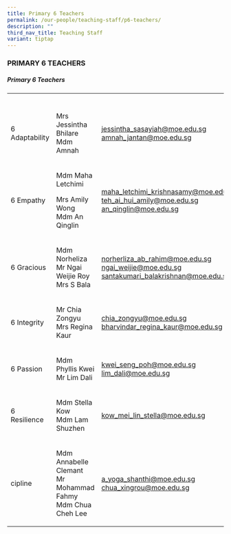 ```yaml
---
title: Primary 6 Teachers
permalink: /our-people/teaching-staff/p6-teachers/
description: ""
third_nav_title: Teaching Staff
variant: tiptap
---
```

<h3>PRIMARY 6 TEACHERS</h3><h5>Primary 6 Teachers</h5><table><tbody><tr><th rowspan="1" colspan="1"><p></p></th><th rowspan="1" colspan="1"><p></p></th><th rowspan="1" colspan="1"><p></p></th></tr><tr><td rowspan="1" colspan="1"><p>6 Adaptability</p></td><td rowspan="1" colspan="1"><p>Mrs Jessintha Bhilare<br>Mdm Amnah</p></td><td rowspan="1" colspan="1"><p><a href="mailto:jessintha_sasayiah@moe.edu.sg" rel="noopener noreferrer nofollow" target="_blank">jessintha_sasayiah@moe.edu.sg</a><br><a href="mailto:amnah_jantan@moe.edu.sg" rel="noopener noreferrer nofollow" target="_blank">amnah_jantan@moe.edu.sg</a></p></td></tr><tr><td rowspan="1" colspan="1"><p>6 Empathy</p></td><td rowspan="1" colspan="1"><p>Mdm Maha Letchimi</p><p>Mrs Amily Wong<br>Mdm An Qinglin</p></td><td rowspan="1" colspan="1"><p><a href="mailto:maha_letchimi_krishnasamy@moe.edu.sg" rel="noopener noreferrer nofollow" target="_blank">maha_letchimi_krishnasamy@moe.edu.sg</a><br><a href="mailto:teh_ai_hui_amily@moe.edu.sg" rel="noopener noreferrer nofollow" target="_blank">teh_ai_hui_amily@moe.edu.sg</a><br><a href="mailto:an_qinglin@moe.edu.sg" rel="noopener noreferrer nofollow" target="_blank">an_qinglin@moe.edu.sg</a><br></p></td></tr><tr><td rowspan="1" colspan="1"><p>6 Gracious</p></td><td rowspan="1" colspan="1"><p>Mdm Norheliza<br>Mr Ngai Weijie Roy<br>Mrs S Bala</p></td><td rowspan="1" colspan="1"><p><a href="mailto:norherliza_ab_rahim@moe.edu.sg" rel="noopener noreferrer nofollow" target="_blank">norherliza_ab_rahim@moe.edu.sg</a><br><a href="mailto:ngai_weijie@moe.edu.sg" rel="noopener noreferrer nofollow" target="_blank">ngai_weijie@moe.edu.sg</a><br><a href="mailto:santakumari_balakrishnan@moe.edu.sg" rel="noopener noreferrer nofollow" target="_blank">santakumari_balakrishnan@moe.edu.sg</a><br></p></td></tr><tr><td rowspan="1" colspan="1"><p>6 Integrity</p></td><td rowspan="1" colspan="1"><p>Mr Chia Zongyu<br>Mrs Regina Kaur<br></p></td><td rowspan="1" colspan="1"><p><a href="mailto:chia_zongyu@moe.edu.sg" rel="noopener noreferrer nofollow" target="_blank">chia_zongyu@moe.edu.sg</a> <br><a href="mailto:bharvindar_regina_kaur@moe.edu.sg" rel="noopener noreferrer nofollow" target="_blank">bharvindar_regina_kaur@moe.edu.sg</a><br></p></td></tr><tr><td rowspan="1" colspan="1"><p>6 Passion</p></td><td rowspan="1" colspan="1"><p>Mdm Phyllis Kwei<br>Mr Lim Dali</p></td><td rowspan="1" colspan="1"><p><a href="mailto:kwei_seng_poh@moe.edu.sg" rel="noopener noreferrer nofollow" target="_blank">kwei_seng_poh@moe.edu.sg</a><br><a href="mailto:lim_dali@moe.edu.sg" rel="noopener noreferrer nofollow" target="_blank">lim_dali@moe.edu.sg</a></p></td></tr><tr><td rowspan="1" colspan="1"><p>6 Resilience</p></td><td rowspan="1" colspan="1"><p>Mdm Stella Kow<br>Mdm Lam Shuzhen</p></td><td rowspan="1" colspan="1"><p><a href="mailto:kow_mei_lin_stella@schools.gov.sg" rel="noopener noreferrer nofollow" target="_blank">kow_mei_lin_stella@moe.edu.sg</a><br></p></td></tr><tr><td rowspan="1" colspan="1"><p>cipline</p></td><td rowspan="1" colspan="1"><p>Mdm Annabelle Clemant<br>Mr Mohammad Fahmy<br>Mdm Chua Cheh Lee</p></td><td rowspan="1" colspan="1"><p><a href="mailto:a_yoga_shanthi@moe.edu.sg" rel="noopener noreferrer nofollow" target="_blank">a_yoga_shanthi@moe.edu.sg</a> <br><a href="mailto:chua_xingrou@moe.edu.sg" rel="noopener noreferrer nofollow" target="_blank">chua_xingrou@moe.edu.sg</a></p></td></tr></tbody></table><p></p>